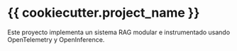 # {{ cookiecutter.project_name }}

Este proyecto implementa un sistema RAG modular e instrumentado usando OpenTelemetry y OpenInference.
